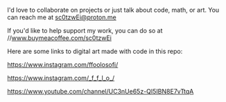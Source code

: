 
I'd love to collaborate on projects or just talk about code, math, or art. You can reach me at sc0tzwEi@proton.me 

If you'd like to help support my work, you can do so at //www.buymeacoffee.com/sc0tzwEi

Here are some links to digital art made with code in this repo:


https://www.instagram.com/ffoolosofi/

https://www.instagram.com/_f_f_l_o_/

https://www.youtube.com/channel/UC3nUe65z-QI5IBN8E7vTtqA


